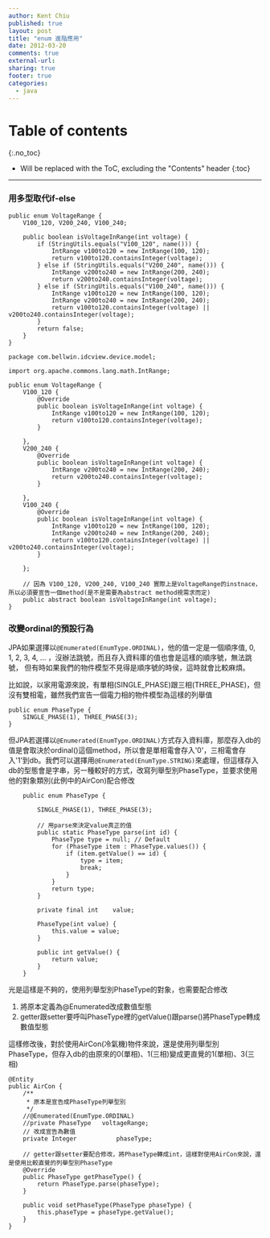 ```yaml
---
author: Kent Chiu
published: true
layout: post
title: "enum 進階應用"
date: 2012-03-20
comments: true
external-url:
sharing: true
footer: true
categories:
  - java
---
```



# Table of contents
{:.no_toc}

* Will be replaced with the ToC, excluding the "Contents" header
{:toc}

----------------------------------------------------------------


### 用多型取代if-else


```
public enum VoltageRange {
    V100_120, V200_240, V100_240;

    public boolean isVoltageInRange(int voltage) {
        if (StringUtils.equals("V100_120", name())) {
            IntRange v100to120 = new IntRange(100, 120);
            return v100to120.containsInteger(voltage);
        } else if (StringUtils.equals("V200_240", name())) {
            IntRange v200to240 = new IntRange(200, 240);
            return v200to240.containsInteger(voltage);
        } else if (StringUtils.equals("V100_240", name())) {
            IntRange v100to120 = new IntRange(100, 120);
            IntRange v200to240 = new IntRange(200, 240);
            return v100to120.containsInteger(voltage) || v200to240.containsInteger(voltage);
        }
        return false;
    }
}

```


```
package com.bellwin.idcview.device.model;

import org.apache.commons.lang.math.IntRange;

public enum VoltageRange {
    V100_120 {
        @Override
        public boolean isVoltageInRange(int voltage) {
            IntRange v100to120 = new IntRange(100, 120);
            return v100to120.containsInteger(voltage);
        }

    },
    V200_240 {
        @Override
        public boolean isVoltageInRange(int voltage) {
            IntRange v200to240 = new IntRange(200, 240);
            return v200to240.containsInteger(voltage);
        }

    },
    V100_240 {
        @Override
        public boolean isVoltageInRange(int voltage) {
            IntRange v100to120 = new IntRange(100, 120);
            IntRange v200to240 = new IntRange(200, 240);
            return v100to120.containsInteger(voltage) || v200to240.containsInteger(voltage);
        }

    };
    
    // 因為 V100_120, V200_240, V100_240 實際上是VoltageRange的instnace，所以必須要宣告一個method(是不是需要為abstract method視需求而定)
    public abstract boolean isVoltageInRange(int voltage);
}

```

### 改變ordinal的預設行為

JPA如果選擇以`@Enumerated(EnumType.ORDINAL)`，他的值一定是一個順序值, 0,
1, 2, 3, 4, …
，沒辦法跳號，而且存入資料庫的值也會是這樣的順序號，無法跳號，
但有時如果我們的物件模型不見得是順序號的時侯，這時就會比較麻煩。

比如說，以家用電源來說，有單相(SINGLE\_PHASE)跟三相(THREE\_PHASE)，但沒有雙相電，雖然我們宣告一個電力相的物件模型為這樣的列舉值


```
public enum PhaseType {
    SINGLE_PHASE(1), THREE_PHASE(3);
}

```

但JPA若選擇以`@Enumerated(EnumType.ORDINAL)`方式存入資料庫，那麼存入db的值是會取決於ordinal()這個method，所以會是單相電會存入'0'，三相電會存入'1'到db。我們可以選擇用`@Enumerated(EnumType.STRING)`來處理，但這樣存入db的型態會是字串，另一種較好的方式，改寫列舉型別PhaseType，並要求使用他的對象類別(此例中的AirCon)配合修改



```
    public enum PhaseType {
     
        SINGLE_PHASE(1), THREE_PHASE(3);
     
        // 用parse來決定value真正的值
        public static PhaseType parse(int id) {
            PhaseType type = null; // Default
            for (PhaseType item : PhaseType.values()) {
                if (item.getValue() == id) {
                    type = item;
                    break;
                }
            }
            return type;
        }
     
        private final int    value;
     
        PhaseType(int value) {
            this.value = value;
        }
     
        public int getValue() {
            return value;
        }
    }

```

光是這樣是不夠的，使用列舉型別PhaseType的對象，也需要配合修改

1.  將原本定義為@Enumerated改成數值型態
2.  getter跟setter要呼叫PhaseType裡的getValue()跟parse()將PhaseType轉成數值型態

這樣修改後，對於使用AirCon(冷氣機)物件來說，還是使用列舉型別PhaseType，但存入db的由原來的0(單相)、1(三相)變成更直覺的1(單相)、3(三相)


```
@Entity
public AirCon {
    /**
     * 原本是宣告成PhaseType列舉型別
     */
    //@Enumerated(EnumType.ORDINAL)
    //private PhaseType   voltageRange;
    // 改成宣告為數值
    private Integer           phaseType;
 
    // getter跟setter要配合修改，將PhaseType轉成int，這樣對使用AirCon來說，還是使用比較直覺的列舉型別PhaseType
    @Override
    public PhaseType getPhaseType() {
        return PhaseType.parse(phaseType);
    }
 
    public void setPhaseType(PhaseType phaseType) {
        this.phaseType = phaseType.getValue();
    }
}

```

